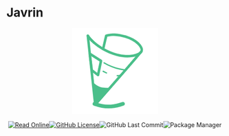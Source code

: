 # Javrin

<p style="display: flex;align-items: center;justify-content: center">
  <a href="https://gelald.github.io/javrin">
    <img src="docs/.vuepress/public/logo.png" alt="Javrin Logo">
  </a>
</p>

<p style="display: flex;align-items: center;justify-content: center">
  <a href="https://gelald.github.io/javrin" target="_blank" style="display: flex"><img src="https://img.shields.io/badge/%E5%9C%A8%E7%BA%BF%E9%98%85%E8%AF%BB-jarvin-yellowgreen" alt="Read Online"></a>
  <a href="https://github.com/gelald/javrin/blob/main/LICENSE" target="_blank" style="display: flex"><img src="https://img.shields.io/github/license/gelald/javrin" alt="GitHub License"></a>
  
[//]: # (<a href="https://github.com/gelald/javrin/stargazers" target="_blank" style="display: flex"><img src="https://img.shields.io/github/stars/gelald/javrin" alt="GitHub Stars"></a>)
  
  <img src="https://img.shields.io/github/last-commit/gelald/javrin" alt="GitHub Last Commit">
  <img src="https://img.shields.io/badge/package%20manager-pnpm-blueviolet" alt="Package Manager">
</p>

